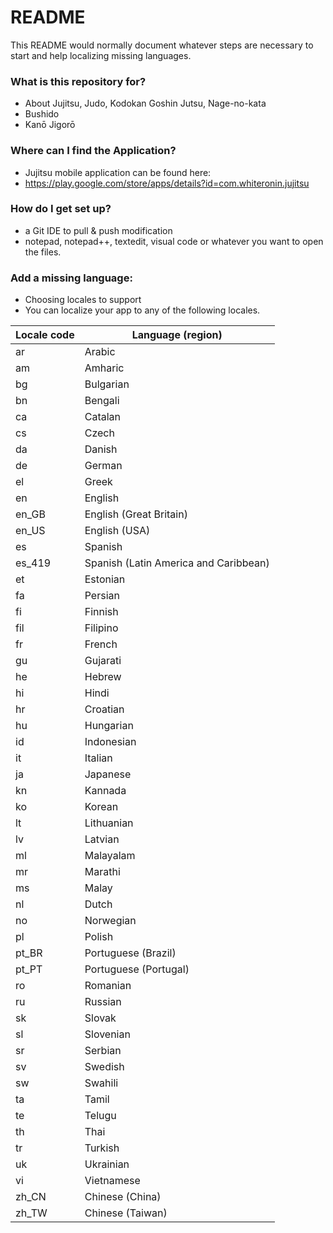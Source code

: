 # README #

This README would normally document whatever steps are necessary to start and help localizing missing languages.

### What is this repository for? ###

* About Jujitsu, Judo, Kodokan Goshin Jutsu, Nage-no-kata
* Bushido
* Kanō Jigorō

### Where can I find the Application? ###

* Jujitsu mobile application can be found here:
* https://play.google.com/store/apps/details?id=com.whiteronin.jujitsu

### How do I get set up? ###

* a Git IDE to pull & push modification
* notepad, notepad++, textedit, visual code or whatever you want to open the files.

### Add a missing language: ###

* Choosing locales to support
* You can localize your app to any of the following locales.

Locale code | Language (region)
------------|------------------
ar | Arabic
am | Amharic
bg | Bulgarian
bn | Bengali
ca | Catalan
cs | Czech
da | Danish
de | German
el | Greek
en | English
en_GB | English (Great Britain)
en_US | English (USA)
es | Spanish
es_419 | Spanish (Latin America and Caribbean)
et | Estonian
fa | Persian
fi | Finnish
fil | Filipino
fr | French
gu | Gujarati
he | Hebrew
hi | Hindi
hr | Croatian
hu | Hungarian
id | Indonesian
it | Italian
ja | Japanese
kn | Kannada
ko | Korean
lt | Lithuanian
lv | Latvian
ml | Malayalam
mr | Marathi
ms | Malay
nl | Dutch
no | Norwegian
pl | Polish
pt_BR | Portuguese (Brazil)
pt_PT | Portuguese (Portugal)
ro | Romanian
ru | Russian
sk | Slovak
sl | Slovenian
sr | Serbian
sv | Swedish
sw | Swahili
ta | Tamil
te | Telugu
th | Thai
tr | Turkish
uk | Ukrainian
vi | Vietnamese
zh_CN | Chinese (China)
zh_TW | Chinese (Taiwan)
